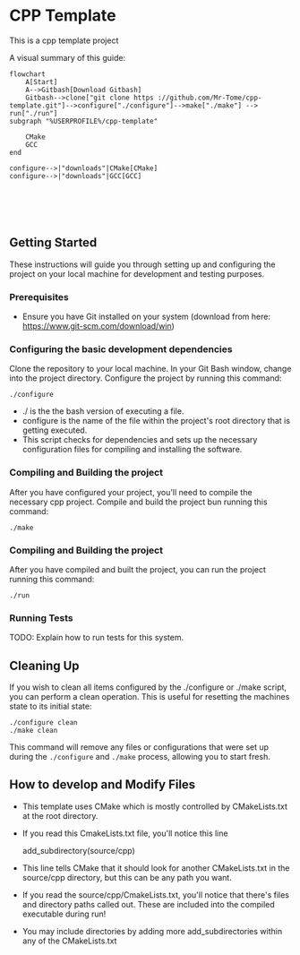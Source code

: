 # CPP Template

This is a cpp template project

A visual summary of this guide:
```mermaid
flowchart
	A[Start]
	A-->Gitbash[Download Gitbash]
	Gitbash-->clone["git clone https ://github.com/Mr-Tome/cpp-template.git"]-->configure["./configure"]-->make["./make"] --> run["./run"]
subgraph "%USERPROFILE%/cpp-template"
  
	CMake
	GCC
end

configure-->|"downloads"|CMake[CMake]
configure-->|"downloads"|GCC[GCC]






```


## Getting Started

These instructions will guide you through setting up and configuring the project on your local machine for development and testing purposes.

### Prerequisites

- Ensure you have Git installed on your system (download from here: https://www.git-scm.com/download/win)

### Configuring the basic development dependencies

Clone the repository to your local machine.
In your Git Bash window, change into the project directory.
Configure the project by running this command:

	./configure

- ./ is the the bash version of executing a file.
- configure is the name of the file within the project's root directory that is getting executed.
- This script checks for dependencies and sets up the necessary configuration files for compiling and installing the software.

### Compiling and Building the project

After you have configured your project, you'll need to compile the necessary cpp project. Compile and build the project bun running this command:

	./make
	
### Compiling and Building the project

After you have compiled and built the project, you can run the project running this command:

	./run

### Running Tests

TODO: Explain how to run tests for this system.

## Cleaning Up

If you wish to clean all items configured by the ./configure or ./make script, you can perform a clean operation. This is useful for resetting the machines state to its initial state:

	./configure clean
	./make clean

This command will remove any files or configurations that were set up during the `./configure` and `./make` process, allowing you to start fresh.

## How to develop and Modify Files
- This template uses CMake which is mostly controlled by CMakeLists.txt at the root directory.
- If you read this CmakeLists.txt file, you'll notice this line

	add_subdirectory(source/cpp)
	
- This line tells CMake that it should look for another CMakeLists.txt in the source/cpp directory, but this can be any path you want.
- If you read the source/cpp/CmakeLists.txt, you'll notice that there's files and directory paths called out. These are included into the compiled executable during run!
- You may include directories by adding more add_subdirectories within any of the CMakeLists.txt
